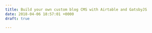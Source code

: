 ```yaml
---
title: Build your own custom blog CMS with Airtable and GatsbyJS
date: 2018-04-06 18:57:01 +0000
draft: true

---
```

